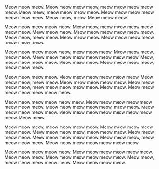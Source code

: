 Meow meow meow. Meow meow meow meow, meow meow meow meow meow. Meow meow, meow meow meow meow. Meow meow meow meow meow meow meow. Meow meow, meow. Meow meow meow.

Meow meow meow meow meow. Meow meow, meow meow meow meow meow meow. Meow meow meow. Meow meow meow meow meow meow. Meow meow, meow meow. Meow meow meow. Meow meow meow meow meow meow meow.

Meow meow meow meow meow, meow meow meow. Meow meow meow, meow meow. Meow meow meow meow meow meow meow meow. Meow, meow meow meow meow. Meow meow meow. Meow meow meow meow, meow meow meow.

Meow meow meow meow. Meow meow meow meow meow meow. Meow meow meow, meow meow. Meow meow meow meow meow. Meow meow meow meow, meow meow meow meow meow. Meow meow. Meow meow meow meow meow meow meow.

Meow meow meow meow meow meow. Meow meow meow meow meow meow meow meow. Meow meow meow meow meow, meow meow. Meow meow meow meow meow. Meow meow meow meow meow meow meow meow. Meow meow.

Meow meow meow, meow meow meow meow. Meow meow meow meow meow meow. Meow meow meow meow, meow meow meow. Meow meow meow meow. Meow meow meow meow meow. Meow meow meow, meow meow meow meow. Meow meow meow meow meow meow meow.

Meow meow meow meow meow. Meow meow meow meow meow meow. Meow meow meow. Meow meow meow meow meow meow. Meow meow, meow meow meow meow meow. Meow meow meow meow.
